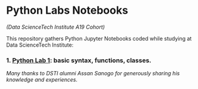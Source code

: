 # Python Labs Notebooks
*(Data ScienceTech Institute A19 Cohort)*

This repository gathers Python Jupyter Notebooks coded while studying at Data ScienceTech Institute:

### 1. [Python Lab 1](https://github.com/lisakoppe/DSTI-Python_Labs/blob/master/Python-Labs_Notebooks/Python-Lab-1.ipynb): basic syntax, functions, classes.

*Many thanks to DSTI alumni Assan Sanogo for generously sharing his knowledge and experiences.*
